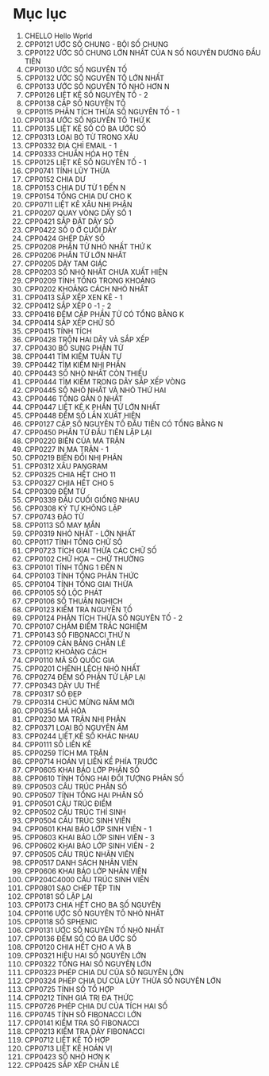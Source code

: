 # Mục lục

1. CHELLO Hello World
2. CPP0121 ƯỚC SỐ CHUNG - BỘI SỐ CHUNG
3. CPP0122 ƯỚC SỐ CHUNG LỚN NHẤT CỦA N SỐ NGUYÊN DƯƠNG ĐẦU TIÊN
4. CPP0130 ƯỚC SỐ NGUYÊN TỐ
5. CPP0132 ƯỚC SỐ NGUYÊN TỐ LỚN NHẤT
6. CPP0133 ƯỚC SỐ NGUYÊN TỐ NHỎ HƠN N
7. CPP0126 LIỆT KÊ SỐ NGUYÊN TỐ - 2
8. CPP0138 CẶP SỐ NGUYÊN TỐ
9. CPP0115 PHÂN TÍCH THỪA SỐ NGUYÊN TỐ - 1
10. CPP0134 ƯỚC SỐ NGUYÊN TỐ THỨ K
11. CPP0135 LIỆT KÊ SỐ CÓ BA ƯỚC SỐ
12. CPP0313 LOẠI BỎ TỪ TRONG XÂU
13. CPP0332 ĐỊA CHỈ EMAIL - 1
14. CPP0333 CHUẨN HÓA HỌ TÊN
15. CPP0125 LIỆT KÊ SỐ NGUYÊN TỐ - 1
16. CPP0741 TÍNH LŨY THỪA
17. CPP0152 CHIA DƯ
18. CPP0153 CHIA DƯ TỪ 1 ĐẾN N
19. CPP0154 TỔNG CHIA DƯ CHO K
20. CPP0711 LIỆT KÊ XÂU NHỊ PHÂN
21. CPP0207 QUAY VÒNG DÃY SỐ 1
22. CPP0421 SẮP ĐẶT DÃY SỐ
23. CPP0422 SỐ 0 Ở CUỐI DÃY
24. CPP0424 GHÉP DÃY SỐ
25. CPP0208 PHẦN TỬ NHỎ NHẤT THỨ K
26. CPP0206 PHẦN TỬ LỚN NHẤT
27. CPP0205 DÃY TAM GIÁC
28. CPP0203 SỐ NHỎ NHẤT CHƯA XUẤT HIỆN
29. CPP0209 TÍNH TỔNG TRONG KHOẢNG
30. CPP0202 KHOẢNG CÁCH NHỎ NHẤT
31. CPP0413 SẮP XẾP XEN KẼ - 1
32. CPP0412 SẮP XẾP 0 -1 - 2
33. CPP0416 ĐẾM CẶP PHẦN TỬ CÓ TỔNG BẰNG K
34. CPP0414 SẮP XẾP CHỮ SỐ
35. CPP0415 TÍNH TÍCH
36. CPP0428 TRỘN HAI DÃY VÀ SẮP XẾP
37. CPP0430 BỔ SUNG PHẦN TỬ 
38. CPP0441 TÌM KIẾM TUẦN TỰ
39. CPP0442 TÌM KIẾM NHỊ PHÂN
40. CPP0443 SỐ NHỎ NHẤT CÒN THIẾU
41. CPP0444 TÌM KIẾM TRONG DÃY SẮP XẾP VÒNG 
42. CPP0445 SỐ NHỎ NHẤT VÀ NHỎ THỨ HAI
43. CPP0446 TỔNG GẦN 0 NHẤT 
44. CPP0447 LIỆT KÊ K PHẦN TỬ LỚN NHẤT
45. CPP0448 ĐẾM SỐ LẦN XUẤT HIỆN
46. CPP0127 CẶP SỐ NGUYÊN TỐ ĐẦU TIÊN CÓ TỔNG BẰNG N
47. CPP0450 PHẦN TỬ ĐẦU TIÊN LẶP LẠI
48. CPP0220 BIÊN CỦA MA TRẬN
49. CPP0227 IN MA TRẬN - 1
50. CPP0219 BIẾN ĐỔI NHỊ PHÂN
51. CPP0312 XÂU PANGRAM
52. CPP0325 CHIA HẾT CHO 11
53. CPP0327 CHIA HẾT CHO 5
54. CPP0309 ĐẾM TỪ
55. CPP0339 ĐẦU CUỐI GIỐNG NHAU
56. CPP0308 KÝ TỰ KHÔNG LẶP
57. CPP0743 ĐẢO TỪ
58. CPP0113 SỐ MAY MẮN 
59. CPP0319 NHỎ NHẤT - LỚN NHẤT
60. CPP0117 TÍNH TỔNG CHỮ SỐ
61. CPP0723 TÍCH GIAI THỪA CÁC CHỮ SỐ
62. CPP0102 CHỮ HOA – CHỮ THƯỜNG
63. CPP0101 TÍNH TỔNG 1 ĐẾN N
64. CPP0103 TÍNH TỔNG PHÂN THỨC
65. CPP0104 TÍNH TỔNG GIAI THỪA
66. CPP0105 SỐ LỘC PHÁT
67. CPP0106 SỐ THUẬN NGHỊCH
68. CPP0123 KIỂM TRA NGUYÊN TỐ
69. CPP0124 PHÂN TÍCH THỪA SỐ NGUYÊN TỐ - 2
70. CPP0107 CHẤM ĐIỂM TRẮC NGHIỆM
71. CPP0143 SỐ FIBONACCI THỨ N
72. CPP0109 CÂN BẰNG CHẴN LẺ
73. CPP0112 KHOẢNG CÁCH
74. CPP0110 MÃ SỐ QUỐC GIA
75. CPP0201 CHÊNH LỆCH NHỎ NHẤT
76. CPP0274 ĐẾM SỐ PHẦN TỬ LẶP LẠI
77. CPP0343 DÃY ƯU THẾ
78. CPP0317 SỐ ĐẸP
79. CPP0314 CHÚC MỪNG NĂM MỚI
80. CPP0354 MÃ HÓA
81. CPP0230 MA TRẬN NHỊ PHÂN
82. CPP0371 LOẠI BỎ NGUYÊN ÂM
83. CPP0244 LIỆT KÊ SỐ KHÁC NHAU
84. CPP0111 SỐ LIỀN KỀ
85. CPP0259 TÍCH MA TRẬN
86. CPP0714 HOÁN VỊ LIỀN KỀ PHÍA TRƯỚC 
87. CPP0605 KHAI BÁO LỚP PHÂN SỐ
88. CPP0610 TÍNH TỔNG HAI ĐỐI TƯỢNG PHÂN SỐ
89. CPP0503 CẤU TRÚC PHÂN SỐ
90. CPP0507 TÍNH TỔNG HAI PHÂN SỐ
91. CPP0501 CẤU TRÚC ĐIỂM
92. CPP0502 CẤU TRÚC THÍ SINH
93. CPP0504 CẤU TRÚC SINH VIÊN
94. CPP0601 KHAI BÁO LỚP SINH VIÊN - 1
95. CPP0603 KHAI BÁO LỚP SINH VIÊN - 3
96. CPP0602 KHAI BÁO LỚP SINH VIÊN - 2
97. CPP0505 CẤU TRÚC NHÂN VIÊN
98. CPP0517 DANH SÁCH NHÂN VIÊN
99. CPP0606 KHAI BÁO LỚP NHÂN VIÊN
100. CPP204C4000 CẤU TRÚC SINH VIÊN
101. CPP0801 SAO CHÉP TỆP TIN
102. CPP0181 SỐ LẶP LẠI
103. CPP0173 CHIA HẾT CHO BA SỐ NGUYÊN
104. CPP0116 ƯỚC SỐ NGUYÊN TỐ NHỎ NHẤT
105. CPP0118 SỐ SPHENIC
106. CPP0131 ƯỚC SỐ NGUYÊN TỐ NHỎ NHẤT
107. CPP0136 ĐẾM SỐ CÓ BA ƯỚC SỐ
108. CPP0120 CHIA HẾT CHO A VÀ B
109. CPP0321 HIỆU HAI SỐ NGUYÊN LỚN
110. CPP0322 TỔNG HAI SỐ NGUYÊN LỚN
111. CPP0323 PHÉP CHIA DƯ CỦA SỐ NGUYÊN LỚN
112. CPP0324 PHÉP CHIA DƯ CỦA LŨY THỪA SỐ NGUYÊN LỚN
113. CPP0725 TÍNH SỐ TỔ HỢP
114. CPP0212 TÍNH GIÁ TRỊ ĐA THỨC
115. CPP0726 PHÉP CHIA DƯ CỦA TÍCH HAI SỐ
116. CPP0745 TÍNH SỐ FIBONACCI LỚN
117. CPP0141 KIỂM TRA SỐ FIBONACCI
118. CPP0213 KIỂM TRA DÃY FIBONACCI
119. CPP0712 LIỆT KÊ TỔ HỢP
120. CPP0713 LIỆT KÊ HOÁN VỊ
121. CPP0423 SỐ NHỎ HƠN K
122. CPP0425 SẮP XẾP CHẴN LẺ 
